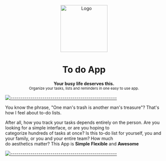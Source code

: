 <p align="center">
  <img src="https://raw.githubusercontent.com/andreasbm/readme/master/assets/logo-shadow.png" alt="Logo" width="150" height="150" />
</p>
<h1 align="center">To do App</h1>
<p align="center">
  <b>Your busy life deserves this.</b></br>
  <sub>Organize your tasks, lists and reminders in one easy to use app.<sub>
</p>

[![-----------------------------------------------------](https://raw.githubusercontent.com/andreasbm/readme/master/assets/lines/colored.png)](#table-of-contents)

You know the phrase, "One man's trash is another man's treasure"? That's how I feel about to-do lists.

After all, how you track your tasks depends entirely on the person. Are you looking for a simple interface, or are you hoping to <br />
categorize hundreds of tasks at once? Is this to-do list for yourself, you and your family, or you and your entire team? How much <br />
do aesthetics matter?
This App is 
**Simple**
**Flexible** and
**Awesome**

[![-----------------------------------------------------](https://raw.githubusercontent.com/andreasbm/readme/master/assets/lines/colored.png)](#table-of-contents)
